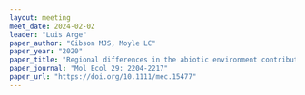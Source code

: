 ```yaml
---
layout: meeting
meet_date: 2024-02-02
leader: "Luis Arge"
paper_author: "Gibson MJS, Moyle LC"
paper_year: "2020"
paper_title: "Regional differences in the abiotic environment contribute to genomic divergence within a wild tomato species"
paper_journal: "Mol Ecol 29: 2204-2217"
paper_url: "https://doi.org/10.1111/mec.15477"
---
```

